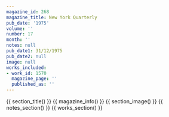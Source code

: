 ```yaml
---
magazine_id: 268
magazine_title: New York Quarterly
pub_date: '1975'
volume: ''
number: 17
month: ''
notes: null
pub_date1: 31/12/1975
pub_date2: null
image: null
works_included:
- work_id: 1570
  magazine_page: ''
  published_as: ''
---
```


{{ section_title() }}
{{ magazine_info() }}
{{ section_image() }}
{{ notes_section() }}
{{ works_section() }}
